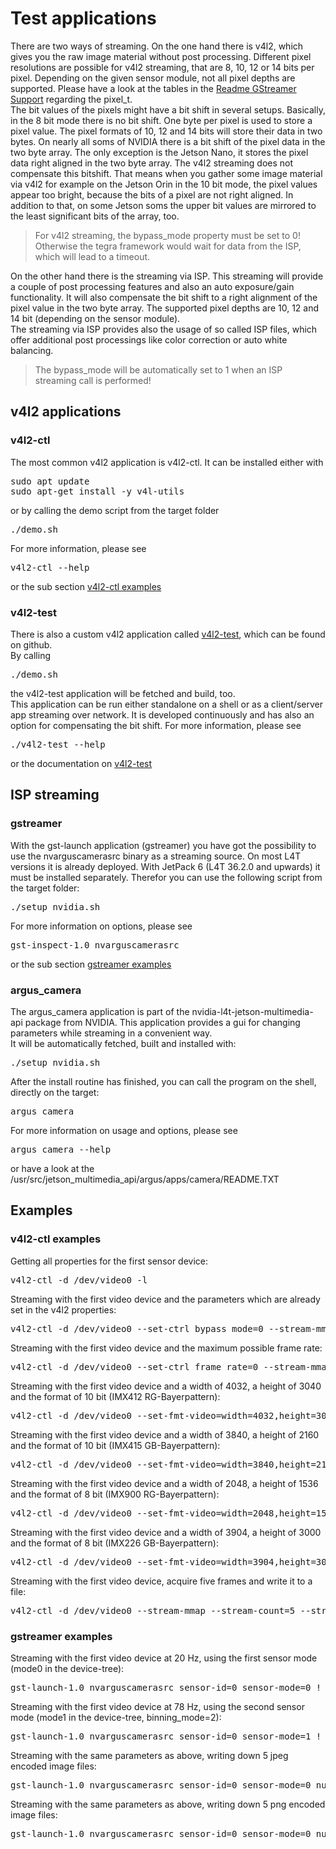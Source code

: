 # Test applications

There are two ways of streaming. On the one hand there is v4l2, which gives you the raw image material without post processing. Different pixel resolutions are possible for v4l2 streaming, that are 8, 10, 12 or 14 bits per pixel. Depending on the given sensor module, not all pixel depths are supported. Please have a look at the tables in the [Readme GStreamer Support](/README.md#gstreamer-support) regarding the pixel_t.<br>
The bit values of the pixels might have a bit shift in several setups. Basically, in the 8 bit mode there is no bit shift. One byte per pixel is used to store a pixel value. The pixel formats of 10, 12 and 14 bits will store their data in two bytes. On nearly all soms of NVIDIA there is a bit shift of the pixel data in the two byte array. The only exception is the Jetson Nano, it stores the pixel data right aligned in the two byte array. 
The v4l2 streaming does not compensate this bitshift. That means when you gather some image material via v4l2 for example on the Jetson Orin in the 10 bit mode, the pixel values appear too bright, because the bits of a pixel are not right aligned. In addition to that, on some Jetson soms the upper bit values are mirrored to the least significant bits of the array, too.<br>
> For v4l2 streaming, the bypass_mode property must be set to 0!<br> 
> Otherwise the tegra framework would wait for data from the ISP, which will lead to a timeout.<br>

On the other hand there is the streaming via ISP. This streaming will provide a couple of post processing features and also an auto exposure/gain functionality. It will also compensate the bit shift to a right alignment of the pixel value in the two byte array. The supported pixel depths are 10, 12 and 14 bit (depending on the sensor module).<br>
The streaming via ISP provides also the usage of so called ISP files, which offer additional post processings like color correction or auto white balancing. 
> The bypass_mode will be automatically set to 1 when an ISP streaming call is performed!<br>

## v4l2 applications

### v4l2-ctl
The most common v4l2 application is v4l2-ctl. It can be installed either with
<pre>
sudo apt update
sudo apt-get install -y v4l-utils
</pre>
or by calling the demo script from the target folder
<pre>
./demo.sh
</pre>
For more information, please see
<pre>
v4l2-ctl --help
</pre>
or the sub section [v4l2-ctl examples](#v4l2-ctl-examples)

### v4l2-test
There is also a custom v4l2 application called [v4l2-test](https://github.com/pmliquify/v4l2-test), which can be found on github.<br>
By calling
<pre>
./demo.sh
</pre>
the v4l2-test application will be fetched and build, too.<br>
This application can be run either standalone on a shell or as a client/server app streaming over network.
It is developed continuously and has also an option for compensating the bit shift.
For more information, please see
<pre>
./v4l2-test --help
</pre>
or the documentation on [v4l2-test](https://github.com/pmliquify/v4l2-test)

## ISP streaming

### gstreamer
With the gst-launch application (gstreamer) you have got the possibility to use the nvarguscamerasrc binary as a streaming source. On most L4T versions it is already deployed. With JetPack 6 (L4T 36.2.0 and upwards) it must be installed separately. Therefor you can use the following script from the target folder: <br>
<pre>
./setup_nvidia.sh
</pre>
For more information on options, please see
<pre>
gst-inspect-1.0 nvarguscamerasrc
</pre>
or the sub section [gstreamer examples](#gstreamer-examples)

### argus_camera
The argus_camera application is part of the nvidia-l4t-jetson-multimedia-api package from NVIDIA. This application provides a gui for changing parameters while streaming in a convenient way.<br>
It will be automatically fetched, built and installed with:
<pre>
./setup_nvidia.sh
</pre>
After the install routine has finished, you can call the program on the shell, directly on the target:
<pre>
argus_camera
</pre>
For more information on usage and options, please see
<pre>
argus_camera --help
</pre>
or have a look at the /usr/src/jetson_multimedia_api/argus/apps/camera/README.TXT

## Examples

### v4l2-ctl examples

Getting all properties for the first sensor device:
<pre>
v4l2-ctl -d /dev/video0 -l
</pre>

Streaming with the first video device and the parameters which are already set in the v4l2 properties:
<pre>
v4l2-ctl -d /dev/video0 --set-ctrl bypass_mode=0 --stream-mmap
</pre>

Streaming with the first video device and the maximum possible frame rate:
<pre>
v4l2-ctl -d /dev/video0 --set-ctrl frame_rate=0 --stream-mmap
</pre>

Streaming with the first video device and a width of 4032, a height of 3040 and the format of 10 bit (IMX412 RG-Bayerpattern):
<pre>
v4l2-ctl -d /dev/video0 --set-fmt-video=width=4032,height=3040,pixelformat=RG10 --stream-mmap
</pre>

Streaming with the first video device and a width of 3840, a height of 2160 and the format of 10 bit (IMX415 GB-Bayerpattern):
<pre>
v4l2-ctl -d /dev/video0 --set-fmt-video=width=3840,height=2160,pixelformat=GB10 --stream-mmap
</pre>

Streaming with the first video device and a width of 2048, a height of 1536 and the format of 8 bit (IMX900 RG-Bayerpattern):
<pre>
v4l2-ctl -d /dev/video0 --set-fmt-video=width=2048,height=1536,pixelformat=RGGB --stream-mmap
</pre>

Streaming with the first video device and a width of 3904, a height of 3000 and the format of 8 bit (IMX226 GB-Bayerpattern):
<pre>
v4l2-ctl -d /dev/video0 --set-fmt-video=width=3904,height=3000,pixelformat=GBRG --stream-mmap
</pre>

Streaming with the first video device, acquire five frames and write it to a file:
<pre>
v4l2-ctl -d /dev/video0 --stream-mmap --stream-count=5 --stream-to=file_5_frames.raw
</pre>

### gstreamer examples

Streaming with the first video device at 20 Hz, using the first sensor mode (mode0 in the device-tree):
<pre>
gst-launch-1.0 nvarguscamerasrc sensor-id=0 sensor-mode=0 ! 'video/x-raw(memory:NVMM),framerate=20/1,width=4032,height=3040,format=NV12' ! nvvidconv ! queue ! fpsdisplaysink video-sink=xvimagesink text-overlay=true
</pre>

Streaming with the first video device at 78 Hz, using the second sensor mode (mode1 in the device-tree, binning_mode=2):
<pre>
gst-launch-1.0 nvarguscamerasrc sensor-id=0 sensor-mode=1 ! 'video/x-raw(memory:NVMM),framerate=78/1,width=2016,height=1520,format=NV12' ! nvvidconv ! queue ! fpsdisplaysink video-sink=xvimagesink text-overlay=true
</pre>

Streaming with the same parameters as above, writing down 5 jpeg encoded image files:
<pre>
gst-launch-1.0 nvarguscamerasrc sensor-id=0 sensor-mode=0 num-buffers=5 ! 'video/x-raw(memory:NVMM), framerate=20/1, width=4032, height=3040, format=NV12' ! nvvidconv ! jpegenc ! multifilesink location=~/$(date +%s)-%d.jpg
</pre>

Streaming with the same parameters as above, writing down 5 png encoded image files:
<pre>
gst-launch-1.0 nvarguscamerasrc sensor-id=0 sensor-mode=0 num-buffers=5 ! 'video/x-raw(memory:NVMM), framerate=20/1, width=4032, height=3040, format=NV12' ! nvvidconv ! pngenc ! multifilesink location=~/$(date +%s)-%d.png
</pre>

